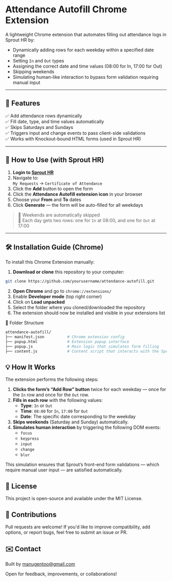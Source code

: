 # Attendance Autofill Chrome Extension

A lightweight Chrome extension that automates filling out attendance logs in Sprout HR by:

- Dynamically adding rows for each weekday within a specified date range
- Setting `In` and `Out` types
- Assigning the correct date and time values (08:00 for In, 17:00 for Out)
- Skipping weekends
- Simulating human-like interaction to bypass form validation requiring manual input

---

## 🚀 Features

✅ Add attendance rows dynamically  
✅ Fill date, type, and time values automatically  
✅ Skips Saturdays and Sundays  
✅ Triggers input and change events to pass client-side validations  
✅ Works with Knockout-bound HTML forms (used in Sprout HR)

---

## 🧭 How to Use (with Sprout HR)

1. **Login to [Sprout HR](https://app.sprout.ph)**
2. Navigate to:  
   `My Requests` → `Certificate of Attendance`
3. Click the **Add** button to open the form
4. Click the **Attendance Autofill extension icon** in your browser
5. Choose your **From** and **To** dates
6. Click **Generate** — the form will be auto-filled for all weekdays

> 🛑 Weekends are automatically skipped  
> 🧠 Each day gets two rows: one for `In` at 08:00, and one for `Out` at 17:00

---

## 🛠 Installation Guide (Chrome)

To install this Chrome Extension manually:

1. **Download or clone** this repository to your computer:

```bash
git clone https://github.com/yourusername/attendance-autofill.git
```
2. **Open Chrome** and go to `chrome://extensions/`
3. Enable **Developer mode** (top right corner)
4. Click on **Load unpacked**
5. Select the folder where you cloned/downloaded the repository
6. The extension should now be installed and visible in your extensions list


📂 Folder Structure
```bash
attendance-autofill/
├── manifest.json          # Chrome extension config
├── popup.html             # Extension popup interface
├── popup.js               # Main logic that simulates form filling
├── content.js             # Content script that interacts with the Sprout HR page
```

## 💡 How It Works

The extension performs the following steps:

1. **Clicks the form’s “Add Row” button** twice for each weekday — once for the `In` row and once for the `Out` row.
2. **Fills in each row** with the following values:
   - **Type**: `In` or `Out`
   - **Time**: `08:00` for `In`, `17:00` for `Out`
   - **Date**: The specific date corresponding to the weekday
3. **Skips weekends** (Saturday and Sunday) automatically.
4. **Simulates human interaction** by triggering the following DOM events:
   - `focus`
   - `keypress`
   - `input`
   - `change`
   - `blur`

This simulation ensures that Sprout’s front-end form validations — which require manual user input — are satisfied automatically.

## 📄 License

This project is open-source and available under the MIT License.

## 🤝 Contributions

Pull requests are welcome! If you'd like to improve compatibility, add options, or report bugs, feel free to submit an issue or PR.

## ✉️ Contact
Built by manugentoo@gmail.com

Open for feedback, improvements, or collaborations!